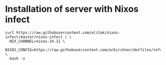 # Installation of server with Nixos infect

```
curl https://raw.githubusercontent.com/elitak/nixos-infect/master/nixos-infect | \
  NIX_CHANNEL=nixos-24.11 \
  NIXOS_CONFIG=https://raw.githubusercontent.com/arkirchner/dotfiles/refs/heads/master/servers/configuration.nix \
  bash -x

```
